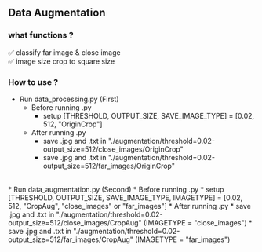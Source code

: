 ## Data Augmentation


### what functions ?

✅ classify far image & close image <br>
✅ image size crop to square size <br>

### How to use ?

* Run data_processing.py (First)
	* Before running .py
		* setup [THRESHOLD, OUTPUT_SIZE, SAVE_IMAGE_TYPE] = [0.02, 512, "OriginCrop"]
	* After running .py
		* save .jpg and .txt in "./augmentation/threshold=0.02-output_size=512/close_images/OriginCrop"
		* save .jpg and .txt in "./augmentation/threshold=0.02-output_size=512/far_images/OriginCrop"
 <br>
* Run data_augmentation.py (Second)
	* Before running .py
		* setup [THRESHOLD, OUTPUT_SIZE, SAVE_IMAGE_TYPE, IMAGETYPE] = [0.02, 512, "CropAug", "close_images" or "far_images"]
	* After running .py
		* save .jpg and .txt in "./augmentation/threshold=0.02-output_size=512/close_images/CropAug" (IMAGETYPE = "close_images")
		* save .jpg and .txt in "./augmentation/threshold=0.02-output_size=512/far_images/CropAug" (IMAGETYPE = "far_images")
